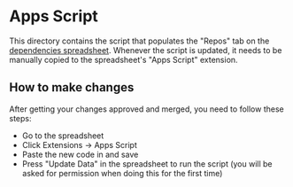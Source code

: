 # Apps Script

This directory contains the script that populates the "Repos" tab on the [dependencies spreadsheet](https://docs.google.com/spreadsheets/d/137KZhjctJ8qTKYPnq2QNVkyoIC6ok7KA2G1vErNC6Oo/edit#gid=1160366178). Whenever the script is updated, it needs to be manually copied to the spreadsheet's "Apps Script" extension.

## How to make changes

After getting your changes approved and merged, you need to follow these steps:

- Go to the spreadsheet
- Click Extensions -> Apps Script
- Paste the new code in and save
- Press "Update Data" in the spreadsheet to run the script (you will be asked for permission when doing this for the first time)
